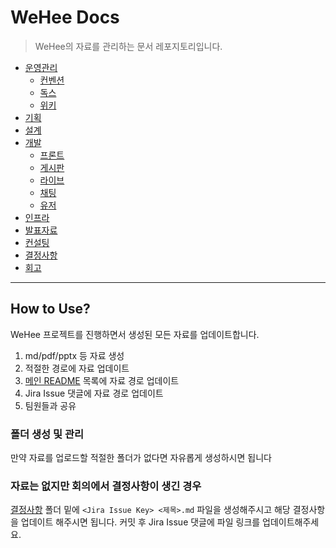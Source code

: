 # WeHee Docs

> WeHee의 자료를 관리하는 문서 레포지토리입니다.

- [운영관리](운영관리/README.md)
  - [컨벤션](운영관리/컨벤션/README.md)
  - [독스](운영관리/독스/README.md)
  - [위키](운영관리/위키/README.md)
- [기획](기획/README.md)
- [설계](설계/README.md)
- [개발](개발/README.md)
  - [프론트](개발/프론트/README.md)
  - [게시판](개발/게시판/README.md)
  - [라이브](개발/라이브/README.md)
  - [채팅](개발/채팅/README.md)
  - [유저](개발/유저/README.md)
- [인프라](인프라/README.md)
- [발표자료](발표자료/README.md)
- [컨설팅](컨설팅/README.md)
- [결정사항](결정사항/README.md)
- [회고](회고/README.md)

------

## How to Use?

WeHee 프로젝트를 진행하면서 생성된 모든 자료를 업데이트합니다.

1. md/pdf/pptx 등 자료 생성
2. 적절한 경로에 자료 업데이트
3. [메인 README](#WeHee%20Docs) 목록에 자료 경로 업데이트
4. Jira Issue 댓글에 자료 경로 업데이트
5. 팀원들과 공유

### 폴더 생성 및 관리

만약 자료를 업로드할 적절한 폴더가 없다면 자유롭게 생성하시면 됩니다

### 자료는 없지만 회의에서 결정사항이 생긴 경우

[결정사항](결정사항/README.md) 폴더 밑에 `<Jira Issue Key> <제목>.md` 파일을 생성해주시고 해당 결정사항을 업데이트 해주시면 됩니다. 커밋 후 Jira Issue 댓글에 파일 링크를 업데이트해주세요.
